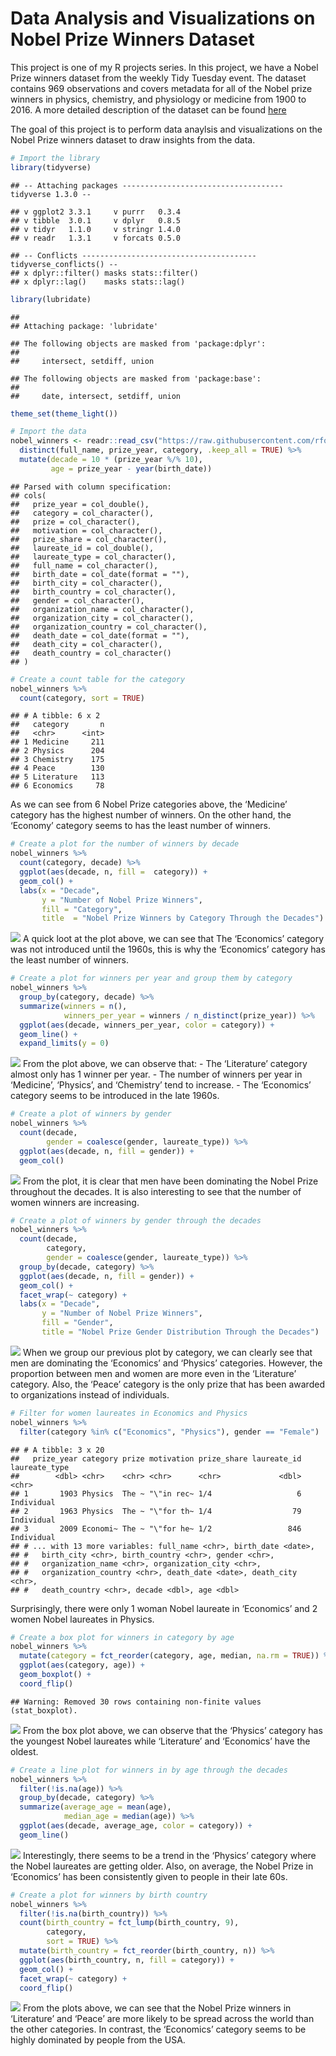 Data Analysis and Visualizations on Nobel Prize Winners Dataset
================

This project is one of my R projects series. In this project, we have a
Nobel Prize winners dataset from the weekly Tidy Tuesday event. The
dataset contains 969 observations and covers metadata for all of the
Nobel prize winners in physics, chemistry, and physiology or medicine
from 1900 to 2016. A more detailed description of the dataset can be
found
[here](https://github.com/rfordatascience/tidytuesday/tree/master/data/2019/2019-05-14)

The goal of this project is to perform data anaylsis and visualizations
on the Nobel Prize winners dataset to draw insights from the data.

``` r
# Import the library
library(tidyverse)
```

    ## -- Attaching packages ------------------------------------ tidyverse 1.3.0 --

    ## v ggplot2 3.3.1     v purrr   0.3.4
    ## v tibble  3.0.1     v dplyr   0.8.5
    ## v tidyr   1.1.0     v stringr 1.4.0
    ## v readr   1.3.1     v forcats 0.5.0

    ## -- Conflicts --------------------------------------- tidyverse_conflicts() --
    ## x dplyr::filter() masks stats::filter()
    ## x dplyr::lag()    masks stats::lag()

``` r
library(lubridate)
```

    ## 
    ## Attaching package: 'lubridate'

    ## The following objects are masked from 'package:dplyr':
    ## 
    ##     intersect, setdiff, union

    ## The following objects are masked from 'package:base':
    ## 
    ##     date, intersect, setdiff, union

``` r
theme_set(theme_light())
```

``` r
# Import the data
nobel_winners <- readr::read_csv("https://raw.githubusercontent.com/rfordatascience/tidytuesday/master/data/2019/2019-05-14/nobel_winners.csv") %>%
  distinct(full_name, prize_year, category, .keep_all = TRUE) %>%
  mutate(decade = 10 * (prize_year %/% 10),
         age = prize_year - year(birth_date))
```

    ## Parsed with column specification:
    ## cols(
    ##   prize_year = col_double(),
    ##   category = col_character(),
    ##   prize = col_character(),
    ##   motivation = col_character(),
    ##   prize_share = col_character(),
    ##   laureate_id = col_double(),
    ##   laureate_type = col_character(),
    ##   full_name = col_character(),
    ##   birth_date = col_date(format = ""),
    ##   birth_city = col_character(),
    ##   birth_country = col_character(),
    ##   gender = col_character(),
    ##   organization_name = col_character(),
    ##   organization_city = col_character(),
    ##   organization_country = col_character(),
    ##   death_date = col_date(format = ""),
    ##   death_city = col_character(),
    ##   death_country = col_character()
    ## )

``` r
# Create a count table for the category
nobel_winners %>%
  count(category, sort = TRUE)
```

    ## # A tibble: 6 x 2
    ##   category       n
    ##   <chr>      <int>
    ## 1 Medicine     211
    ## 2 Physics      204
    ## 3 Chemistry    175
    ## 4 Peace        130
    ## 5 Literature   113
    ## 6 Economics     78

As we can see from 6 Nobel Prize categories above, the ‘Medicine’
category has the highest number of winners. On the other hand, the
‘Economy’ category seems to has the least number of winners.

``` r
# Create a plot for the number of winners by decade
nobel_winners %>%
  count(category, decade) %>%
  ggplot(aes(decade, n, fill =  category)) +
  geom_col() +
  labs(x = "Decade",
       y = "Number of Nobel Prize Winners",
       fill = "Category",
       title  = "Nobel Prize Winners by Category Through the Decades")
```

![](nobel_prize_files/figure-gfm/unnamed-chunk-4-1.png)<!-- --> A quick
loot at the plot above, we can see that The ‘Economics’ category was not
introduced until the 1960s, this is why the ‘Economics’ category has the
least number of winners.

``` r
# Create a plot for winners per year and group them by category 
nobel_winners %>%
  group_by(category, decade) %>%
  summarize(winners = n(),
            winners_per_year = winners / n_distinct(prize_year)) %>%
  ggplot(aes(decade, winners_per_year, color = category)) +
  geom_line() +
  expand_limits(y = 0)
```

![](nobel_prize_files/figure-gfm/unnamed-chunk-5-1.png)<!-- --> From the
plot above, we can observe that: - The ‘Literature’ category almost only
has 1 winner per year. - The number of winners per year in ‘Medicine’,
‘Physics’, and ‘Chemistry’ tend to increase. - The ‘Economics’
category seems to be introduced in the late 1960s.

``` r
# Create a plot of winners by gender
nobel_winners %>%
  count(decade, 
        gender = coalesce(gender, laureate_type)) %>%
  ggplot(aes(decade, n, fill = gender)) +
  geom_col()
```

![](nobel_prize_files/figure-gfm/unnamed-chunk-6-1.png)<!-- --> From the
plot, it is clear that men have been dominating the Nobel Prize
throughout the decades. It is also interesting to see that the number of
women winners are increasing.

``` r
# Create a plot of winners by gender through the decades
nobel_winners %>%
  count(decade,
        category,
        gender = coalesce(gender, laureate_type)) %>%
  group_by(decade, category) %>%
  ggplot(aes(decade, n, fill = gender)) +
  geom_col() +
  facet_wrap(~ category) +
  labs(x = "Decade",
       y = "Number of Nobel Prize Winners",
       fill = "Gender",
       title = "Nobel Prize Gender Distribution Through the Decades")
```

![](nobel_prize_files/figure-gfm/unnamed-chunk-7-1.png)<!-- --> When we
group our previous plot by category, we can clearly see that men are
dominating the ‘Economics’ and ‘Physics’ categories. However, the
proportion between men and women are more even in the ‘Literature’
category. Also, the ‘Peace’ category is the only prize that has been
awarded to organizations instead of individuals.

``` r
# Filter for women laureates in Economics and Physics
nobel_winners %>%
  filter(category %in% c("Economics", "Physics"), gender == "Female")
```

    ## # A tibble: 3 x 20
    ##   prize_year category prize motivation prize_share laureate_id laureate_type
    ##        <dbl> <chr>    <chr> <chr>      <chr>             <dbl> <chr>        
    ## 1       1903 Physics  The ~ "\"in rec~ 1/4                   6 Individual   
    ## 2       1963 Physics  The ~ "\"for th~ 1/4                  79 Individual   
    ## 3       2009 Economi~ The ~ "\"for he~ 1/2                 846 Individual   
    ## # ... with 13 more variables: full_name <chr>, birth_date <date>,
    ## #   birth_city <chr>, birth_country <chr>, gender <chr>,
    ## #   organization_name <chr>, organization_city <chr>,
    ## #   organization_country <chr>, death_date <date>, death_city <chr>,
    ## #   death_country <chr>, decade <dbl>, age <dbl>

Surprisingly, there were only 1 woman Nobel laureate in ‘Economics’ and
2 women Nobel laureates in Physics.

``` r
# Create a box plot for winners in category by age
nobel_winners %>%
  mutate(category = fct_reorder(category, age, median, na.rm = TRUE)) %>%
  ggplot(aes(category, age)) +
  geom_boxplot() +
  coord_flip()
```

    ## Warning: Removed 30 rows containing non-finite values (stat_boxplot).

![](nobel_prize_files/figure-gfm/unnamed-chunk-9-1.png)<!-- --> From the
box plot above, we can observe that the ‘Physics’ category has the
youngest Nobel laureates while ‘Literature’ and ‘Economics’ have the
oldest.

``` r
# Create a line plot for winners in by age through the decades
nobel_winners %>%
  filter(!is.na(age)) %>%
  group_by(decade, category) %>%
  summarize(average_age = mean(age),
            median_age = median(age)) %>%
  ggplot(aes(decade, average_age, color = category)) +
  geom_line()
```

![](nobel_prize_files/figure-gfm/unnamed-chunk-10-1.png)<!-- -->
Interestingly, there seems to be a trend in the ‘Physics’ category where
the Nobel laureates are getting older. Also, on average, the Nobel Prize
in ‘Economics’ has been consistently given to people in their late 60s.

``` r
# Create a plot for winners by birth country
nobel_winners %>%
  filter(!is.na(birth_country)) %>%
  count(birth_country = fct_lump(birth_country, 9),
        category,
        sort = TRUE) %>%
  mutate(birth_country = fct_reorder(birth_country, n)) %>%
  ggplot(aes(birth_country, n, fill = category)) +
  geom_col() +
  facet_wrap(~ category) +
  coord_flip()
```

![](nobel_prize_files/figure-gfm/unnamed-chunk-11-1.png)<!-- --> From
the plots above, we can see that the Nobel Prize winners in ‘Literature’
and ‘Peace’ are more likely to be spread across the world than the other
categories. In contrast, the ‘Economics’ category seems to be highly
dominated by people from the USA.
